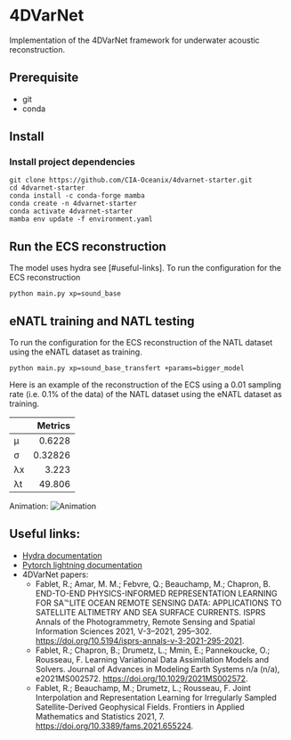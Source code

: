 # 4DVarNet

Implementation of the 4DVarNet framework for underwater acoustic reconstruction.

## Prerequisite

- git
- conda

## Install

### Install project dependencies

```
git clone https://github.com/CIA-Oceanix/4dvarnet-starter.git
cd 4dvarnet-starter
conda install -c conda-forge mamba
conda create -n 4dvarnet-starter
conda activate 4dvarnet-starter
mamba env update -f environment.yaml
```

## Run the ECS reconstruction

The model uses hydra see [#useful-links].
To run the configuration for the ECS reconstruction

```
python main.py xp=sound_base 
```

## eNATL training and NATL testing

To run the configuration for the ECS reconstruction of the NATL dataset using the eNATL dataset as training.

```
python main.py xp=sound_base_transfert +params=bigger_model
```

Here is an example of the reconstruction of the ECS using a 0.01 sampling rate (i.e. 0.1% of the data) of the NATL dataset using the eNATL dataset as training.

|    |   Metrics |
|:---|----------:|
| μ  |   0.6228  |
| σ  |   0.32826 |
| λx |   3.223   |
| λt |   49.806  |

Animation:
![Animation](https://s3.eu-central-1.wasabisys.com/melody/eNATL/ECS/new_reco_NATL_speed.gif)

## Useful links:

- [Hydra documentation](https://hydra.cc/docs/intro/)
- [Pytorch lightning documentation](https://pytorch-lightning.readthedocs.io/en/stable/index.html#get-started)
- 4DVarNet papers:
  - Fablet, R.; Amar, M. M.; Febvre, Q.; Beauchamp, M.; Chapron, B. END-TO-END PHYSICS-INFORMED REPRESENTATION LEARNING FOR SA℡LITE OCEAN REMOTE SENSING DATA: APPLICATIONS TO SATELLITE ALTIMETRY AND SEA SURFACE CURRENTS. ISPRS Annals of the Photogrammetry, Remote Sensing and Spatial Information Sciences 2021, V-3–2021, 295–302. <https://doi.org/10.5194/isprs-annals-v-3-2021-295-2021>.
  - Fablet, R.; Chapron, B.; Drumetz, L.; Mmin, E.; Pannekoucke, O.; Rousseau, F. Learning Variational Data Assimilation Models and Solvers. Journal of Advances in Modeling Earth Systems n/a (n/a), e2021MS002572. <https://doi.org/10.1029/2021MS002572>.
  - Fablet, R.; Beauchamp, M.; Drumetz, L.; Rousseau, F. Joint Interpolation and Representation Learning for Irregularly Sampled Satellite-Derived Geophysical Fields. Frontiers in Applied Mathematics and Statistics 2021, 7. <https://doi.org/10.3389/fams.2021.655224>.